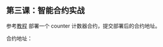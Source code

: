 ## 第三课：智能合约实战

参考[教程](https://github.com/starknet-edu/counter-workshop?tab=readme-ov-file) 部署一个 counter 计数器合约，提交部署后的合约地址。

合约地址：
